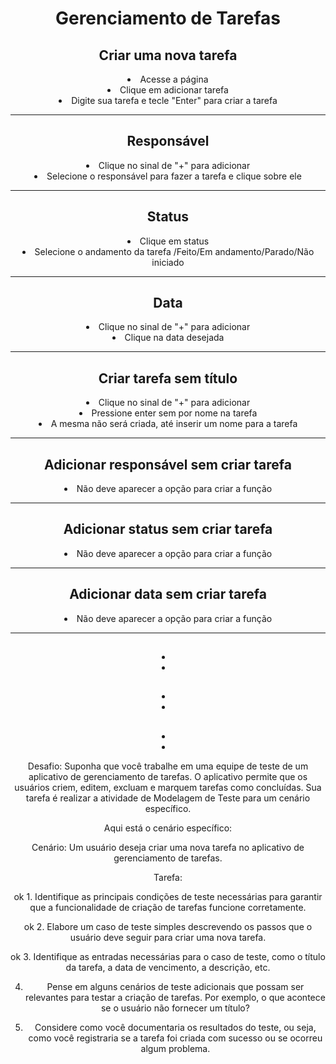  <div align="center"><h1> Gerenciamento de Tarefas</h1>
 <p>
 <h2>Criar uma nova tarefa</h2>
 <li>Acesse a página
 <li>Clique em adicionar tarefa
 <li>Digite sua tarefa e tecle "Enter" para criar a tarefa
 <hr>
 <h2>Responsável</h2>
 <li>Clique no sinal de "+" para adicionar
 <li>Selecione o responsável para fazer a tarefa e clique sobre ele
 <hr>
 <h2>Status</h2>
 <li>Clique em status
 <li>Selecione o andamento da tarefa /Feito/Em andamento/Parado/Não iniciado
<hr>
 <h2>Data</h2>
 <li>Clique no sinal de "+" para adicionar
 <li>Clique na data desejada
 <hr>
 <h2>Criar tarefa sem título</h2>
<li>Clique no sinal de "+" para adicionar
<li>Pressione enter sem por nome na tarefa
<li>A mesma não será criada, até inserir um nome para a tarefa
 <hr>
<h2>Adicionar responsável sem criar tarefa</h2>
<li>Não deve aparecer a opção para criar a função
 <hr>
<h2>Adicionar status sem criar tarefa</h2>
<li>Não deve aparecer a opção para criar a função
 <hr>
<h2>Adicionar data sem criar tarefa</h2>
<li>Não deve aparecer a opção para criar a função
 <hr>
<h2></h2>
<li>
<li>
<h2></h2>
<li>
<li>
<h2></h2>
<li>
<li>
 </p>

 Desafio:
Suponha que você trabalhe em uma equipe de teste de um aplicativo de gerenciamento de tarefas. O aplicativo permite que os usuários criem, editem, excluam e marquem tarefas como concluídas. Sua tarefa é realizar a atividade de Modelagem de Teste para um cenário específico. 

Aqui está o cenário específico:

Cenário: Um usuário deseja criar uma nova tarefa no aplicativo de gerenciamento de tarefas.

Tarefa:

ok 1. Identifique as principais condições de teste necessárias para garantir que a funcionalidade de criação de tarefas funcione corretamente.

ok 2. Elabore um caso de teste simples descrevendo os passos que o usuário deve seguir para criar uma nova tarefa.

ok 3. Identifique as entradas necessárias para o caso de teste, como o título da tarefa, a data de vencimento, a descrição, etc.

4. Pense em alguns cenários de teste adicionais que possam ser relevantes para testar a criação de tarefas. Por exemplo, o que acontece se o usuário não fornecer um título? 

5. Considere como você documentaria os resultados do teste, ou seja, como você registraria se a tarefa foi criada com sucesso ou se ocorreu algum problema.